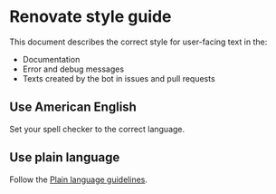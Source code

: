 # Renovate style guide

This document describes the correct style for user-facing text in the:

- Documentation
- Error and debug messages
- Texts created by the bot in issues and pull requests

## Use American English

Set your spell checker to the correct language.

## Use plain language

Follow the [Plain language guidelines](https://www.plainlanguage.gov/guidelines/).
